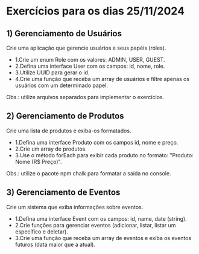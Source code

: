 # Exercícios para os dias 25/11/2024
## 1) Gerenciamento de Usuários
Crie uma aplicação que gerencie usuários e seus papéis (roles).

- 1.Crie um enum Role com os valores: ADMIN, USER, GUEST.
- 2.Defina uma interface User com os campos: id, nome, role.
- 3.Utilize UUID para gerar o id.
- 4.Crie uma função que receba um array de usuários e filtre apenas os usuários com um determinado papel.
    
Obs.: utilize arquivos separados para implementar o exercícios.

## 2) Gerenciamento de Produtos
Crie uma lista de produtos e exiba-os formatados.

- 1.Defina uma interface Produto com os campos id, nome e preço.
- 2.Crie um array de produtos.
- 3.Use o método forEach para exibir cada produto no formato: "Produto: Nome (R$ Preço)".
  
Obs.: utilize o pacote npm chalk para formatar a saída no console.

## 3) Gerenciamento de Eventos
Crie um sistema que exiba informações sobre eventos.

- 1.Defina uma interface Event com os campos: id, name, date (string).
- 2.Crie funções para gerenciar eventos (adicionar, listar, listar um específico e deletar).
- 3.Crie uma função que receba um array de eventos e exiba os eventos futuros (data maior que a atual).
